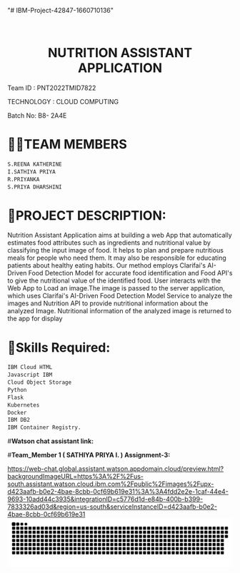 "# IBM-Project-42847-1660710136" 
<div align="center">


<!-- PROJECT LOGO -->

<br />

  
                   

  </div> 
  
  <div align="center">
  
 # **NUTRITION ASSISTANT APPLICATION**      
   </div> 

Team ID : PNT2022TMID7822 

TECHNOLOGY : CLOUD COMPUTING  





Batch No: B8- 2A4E

# **👩‍👦TEAM MEMBERS**
```html
S.REENA KATHERINE 
I.SATHIYA PRIYA
R.PRIYANKA
S.PRIYA DHARSHINI
```

# **📜PROJECT DESCRIPTION:** 
  Nutrition Assistant Application aims at building a web App that automatically estimates food attributes such as ingredients and nutritional value by classifying the input image of food. It helps to plan and prepare nutritious meals for people who need them. It may also be responsible for educating patients about healthy eating habits. Our method employs Clarifai's AI-Driven Food Detection Model for accurate food identification and Food API's to give the nutritional value of the identified food. User interacts with the Web App to Load an image.The image is passed to the server application, which uses Clarifai's AI-Driven Food Detection Model Service to analyze the images and Nutrition API to provide nutritional information about the analyzed Image. Nutritional information of the analyzed image is returned to the app for display


# **🎯Skills Required:**    
```html
IBM Cloud HTML 
Javascript IBM 
Cloud Object Storage 
Python 
Flask 
Kubernetes 
Docker 
IBM DB2 
IBM Container Registry.
```
#**Watson chat assistant link:**

#**Team_Member 1 ( SATHIYA PRIYA I. ) Assignment-3:**

https://web-chat.global.assistant.watson.appdomain.cloud/preview.html?backgroundImageURL=https%3A%2F%2Fus-south.assistant.watson.cloud.ibm.com%2Fpublic%2Fimages%2Fupx-d423aafb-b0e2-4bae-8cbb-0cf69b619e31%3A%3A4fdd2e2e-1caf-44e4-9693-10add44c3935&integrationID=c5776d1d-e84b-400b-b399-7833326ad03d&region=us-south&serviceInstanceID=d423aafb-b0e2-4bae-8cbb-0cf69b619e31
![Snake animation](https://github.com/gogulkrish/snak-/blob/main/rafaballerini-output/github-contribution-grid-snake.svg)

<!-- MARKDOWN LINKS & IMAGES -->
<!-- https://www.markdownguide.org/basic-syntax/#reference-style-links -->
[contributors-shield]: https://img.shields.io/github/contributors/IBM-EPBL/IBM-Project-35221-1660282887.svg?style=for-the-badge
[contributors-url]:https://github.com/IBM-EPBL/IBM-Project-35221-1660282887/graphs/contributors
[forks-shield]: https://img.shields.io/github/forks/IBM-EPBL/IBM-Project-35221-1660282887.svg?style=for-the-badge
[forks-url]:https://github.com/IBM-EPBL/IBM-Project-35221-1660282887/network/members
[stars-shield]: https://img.shields.io/github/stars/IBM-EPBL/IBM-Project-35221-1660282887.svg?style=for-the-badge
[stars-url]:https://github.com/IBM-EPBL/IBM-Project-35221-1660282887/stargazers
